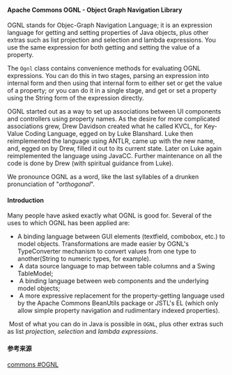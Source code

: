 #### Apache Commons OGNL - Object Graph Navigation Library

OGNL stands for Objec-Graph Navigation Language; it is an expression language for getting and setting properties of Java objects, plus other extras such as list projection and selection and lambda expressions. You use the same expression for both getting and setting the value of a property.

The ```Ognl``` class contains convenience methods for evaluating OGNL expressions. You can do this in two stages, parsing an expression into internal form and then using that internal form to either set or get the value of a property; or you can do it in a single stage, and get or set a property using the String form of the expression directly.

OGNL started out as a way to set up associations between UI components and controllers using property names. As the      desire for more complicated associations grew, Drew Davidson created what he called KVCL, for Key-Value Coding      Language, egged on by Luke Blanshard. Luke then reimplemented the language using ANTLR, came up with the new name,      and, egged on by Drew, filled it out to its current state. Later on Luke again reimplemented the language using      JavaCC. Further maintenance on all the code is done by Drew (with spiritual guidance from Luke).      

We pronounce OGNL as a word, like the last syllables of a drunken pronunciation of "*orthogonal*".      

#### Introduction

Many people have asked exactly what OGNL is good for. Several of the uses to which OGNL has been applied are:

* A binding language between GUI elements (textfield, combobox, etc.) to model objects. Transformations are made easier by OGNL's TypeConverter mechanism to convert values from one type to another(String to numeric types, for example).
* ​        A data source language to map between table columns and a Swing TableModel;        
* ​        A binding language between web components and the underlying model objects;        
* ​        A more expressive replacement for the property-getting language used by the Apache Commons BeanUtils package or        JSTL's EL (which only allow simple property navigation and rudimentary indexed properties).        

​      Most of what you can do in Java is possible in `OGNL`, plus other extras such as list *projection*,      *selection* and *lambda expressions*.      

#### 参考来源

[commons #OGNL](https://commons.apache.org/proper/commons-ognl/index.html)